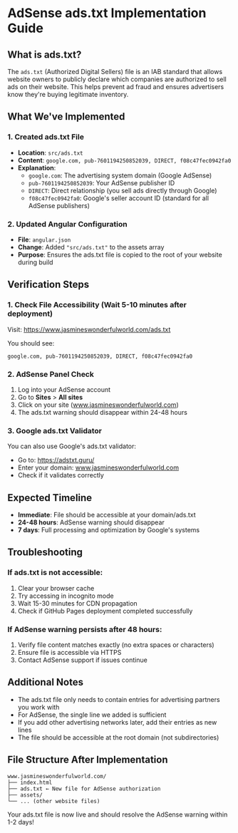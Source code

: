 # AdSense ads.txt Implementation Guide

## What is ads.txt?

The `ads.txt` (Authorized Digital Sellers) file is an IAB standard that allows website owners to publicly declare which companies are authorized to sell ads on their website. This helps prevent ad fraud and ensures advertisers know they're buying legitimate inventory.

## What We've Implemented

### 1. Created ads.txt File
- **Location**: `src/ads.txt`
- **Content**: `google.com, pub-7601194250852039, DIRECT, f08c47fec0942fa0`
- **Explanation**:
  - `google.com`: The advertising system domain (Google AdSense)
  - `pub-7601194250852039`: Your AdSense publisher ID
  - `DIRECT`: Direct relationship (you sell ads directly through Google)
  - `f08c47fec0942fa0`: Google's seller account ID (standard for all AdSense publishers)

### 2. Updated Angular Configuration
- **File**: `angular.json`
- **Change**: Added `"src/ads.txt"` to the assets array
- **Purpose**: Ensures the ads.txt file is copied to the root of your website during build

## Verification Steps

### 1. Check File Accessibility (Wait 5-10 minutes after deployment)
Visit: https://www.jasmineswonderfulworld.com/ads.txt

You should see:
```
google.com, pub-7601194250852039, DIRECT, f08c47fec0942fa0
```

### 2. AdSense Panel Check
1. Log into your AdSense account
2. Go to **Sites** > **All sites**
3. Click on your site (www.jasmineswonderfulworld.com)
4. The ads.txt warning should disappear within 24-48 hours

### 3. Google ads.txt Validator
You can also use Google's ads.txt validator:
- Go to: https://adstxt.guru/
- Enter your domain: www.jasmineswonderfulworld.com
- Check if it validates correctly

## Expected Timeline

- **Immediate**: File should be accessible at your domain/ads.txt
- **24-48 hours**: AdSense warning should disappear
- **7 days**: Full processing and optimization by Google's systems

## Troubleshooting

### If ads.txt is not accessible:
1. Clear your browser cache
2. Try accessing in incognito mode
3. Wait 15-30 minutes for CDN propagation
4. Check if GitHub Pages deployment completed successfully

### If AdSense warning persists after 48 hours:
1. Verify file content matches exactly (no extra spaces or characters)
2. Ensure file is accessible via HTTPS
3. Contact AdSense support if issues continue

## Additional Notes

- The ads.txt file only needs to contain entries for advertising partners you work with
- For AdSense, the single line we added is sufficient
- If you add other advertising networks later, add their entries as new lines
- The file should be accessible at the root domain (not subdirectories)

## File Structure After Implementation

```
www.jasmineswonderfulworld.com/
├── index.html
├── ads.txt ← New file for AdSense authorization
├── assets/
└── ... (other website files)
```

Your ads.txt file is now live and should resolve the AdSense warning within 1-2 days!